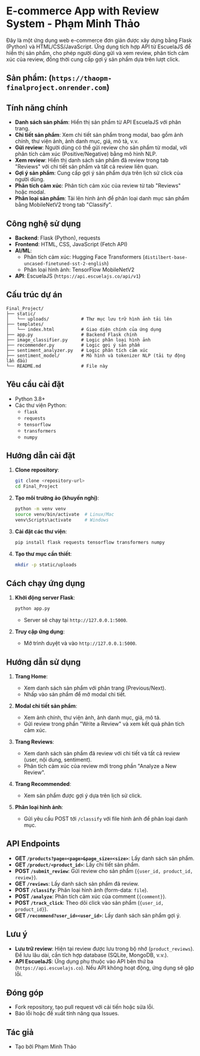# E-commerce App with Review System - Phạm Minh Thảo

Đây là một ứng dụng web e-commerce đơn giản được xây dựng bằng Flask (Python) và HTML/CSS/JavaScript. Ứng dụng tích hợp API từ EscuelaJS để hiển thị sản phẩm, cho phép người dùng gửi và xem review, phân tích cảm xúc của review, đồng thời cung cấp gợi ý sản phẩm dựa trên lượt click.

## Sản phẩm: (`https://thaopm-finalproject.onrender.com`)


## Tính năng chính
- **Danh sách sản phẩm**: Hiển thị sản phẩm từ API EscuelaJS với phân trang.
- **Chi tiết sản phẩm**: Xem chi tiết sản phẩm trong modal, bao gồm ảnh chính, thư viện ảnh, ảnh danh mục, giá, mô tả, v.v.
- **Gửi review**: Người dùng có thể gửi review cho sản phẩm từ modal, với phân tích cảm xúc (Positive/Negative) bằng mô hình NLP.
- **Xem review**: Hiển thị danh sách sản phẩm đã review trong tab "Reviews" với chi tiết sản phẩm và tất cả review liên quan.
- **Gợi ý sản phẩm**: Cung cấp gợi ý sản phẩm dựa trên lịch sử click của người dùng.
- **Phân tích cảm xúc**: Phân tích cảm xúc của review từ tab "Reviews" hoặc modal.
- **Phân loại sản phẩm**: Tải lên hình ảnh để phân loại danh mục sản phẩm bằng MobileNetV2 trong tab "Classify".

## Công nghệ sử dụng
- **Backend**: Flask (Python), requests
- **Frontend**: HTML, CSS, JavaScript (Fetch API)
- **AI/ML**:
  - Phân tích cảm xúc: Hugging Face Transformers (`distilbert-base-uncased-finetuned-sst-2-english`)
  - Phân loại hình ảnh: TensorFlow MobileNetV2
- **API**: EscuelaJS (`https://api.escuelajs.co/api/v1`)

## Cấu trúc dự án
```
Final_Project/
├── static/
│   └── uploads/            # Thư mục lưu trữ hình ảnh tải lên
├── templates/
│   └── index.html          # Giao diện chính của ứng dụng
├── app.py                  # Backend Flask chính
├── image_classifier.py     # Logic phân loại hình ảnh
├── recommender.py          # Logic gợi ý sản phẩm
├── sentiment_analyzer.py   # Logic phân tích cảm xúc
├── sentiment_model/        # Mô hình và tokenizer NLP (tải tự động lần đầu)
└── README.md               # File này
```

## Yêu cầu cài đặt
- Python 3.8+
- Các thư viện Python:
  - `flask`
  - `requests`
  - `tensorflow`
  - `transformers`
  - `numpy`

## Hướng dẫn cài đặt
1. **Clone repository**:
   ```bash
   git clone <repository-url>
   cd Final_Project
   ```

2. **Tạo môi trường ảo (khuyến nghị)**:
   ```bash
   python -m venv venv
   source venv/bin/activate  # Linux/Mac
   venv\Scripts\activate     # Windows
   ```

3. **Cài đặt các thư viện**:
   ```bash
   pip install flask requests tensorflow transformers numpy
   ```

4. **Tạo thư mục cần thiết**:
   ```bash
   mkdir -p static/uploads
   ```

## Cách chạy ứng dụng
1. **Khởi động server Flask**:
   ```bash
   python app.py
   ```
   - Server sẽ chạy tại `http://127.0.0.1:5000`.

2. **Truy cập ứng dụng**:
   - Mở trình duyệt và vào `http://127.0.0.1:5000`.

## Hướng dẫn sử dụng
1. **Trang Home**:
   - Xem danh sách sản phẩm với phân trang (Previous/Next).
   - Nhấp vào sản phẩm để mở modal chi tiết.

2. **Modal chi tiết sản phẩm**:
   - Xem ảnh chính, thư viện ảnh, ảnh danh mục, giá, mô tả.
   - Gửi review trong phần "Write a Review" và xem kết quả phân tích cảm xúc.

3. **Trang Reviews**:
   - Xem danh sách sản phẩm đã review với chi tiết và tất cả review (user, nội dung, sentiment).
   - Phân tích cảm xúc của review mới trong phần "Analyze a New Review".

4. **Trang Recommended**:
   - Xem sản phẩm được gợi ý dựa trên lịch sử click.

5. **Phân loại hình ảnh**:
   - Gửi yêu cầu POST tới `/classify` với file hình ảnh để phân loại danh mục.

## API Endpoints
- **GET `/products?page=<page>&page_size=<size>`**: Lấy danh sách sản phẩm.
- **GET `/product/<product_id>`**: Lấy chi tiết sản phẩm.
- **POST `/submit_review`**: Gửi review cho sản phẩm (`{user_id, product_id, review}`).
- **GET `/reviews`**: Lấy danh sách sản phẩm đã review.
- **POST `/classify`**: Phân loại hình ảnh (form-data: `file`).
- **POST `/analyze`**: Phân tích cảm xúc của comment (`{comment}`).
- **POST `/track_click`**: Theo dõi click vào sản phẩm (`{user_id, product_id}`).
- **GET `/recommend?user_id=<user_id>`**: Lấy danh sách sản phẩm gợi ý.

## Lưu ý
- **Lưu trữ review**: Hiện tại review được lưu trong bộ nhớ (`product_reviews`). Để lưu lâu dài, cần tích hợp database (SQLite, MongoDB, v.v.).
- **API EscuelaJS**: Ứng dụng phụ thuộc vào API bên thứ ba (`https://api.escuelajs.co`). Nếu API không hoạt động, ứng dụng sẽ gặp lỗi.

## Đóng góp
- Fork repository, tạo pull request với cải tiến hoặc sửa lỗi.
- Báo lỗi hoặc đề xuất tính năng qua Issues.

## Tác giả
- Tạo bởi Phạm Minh Thảo